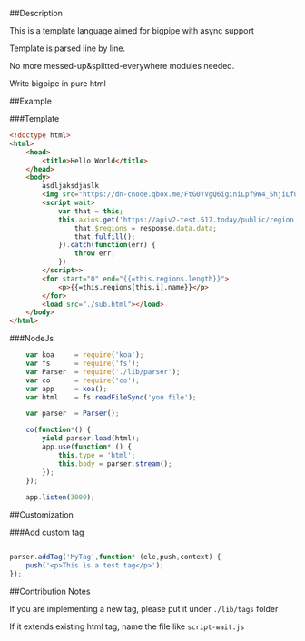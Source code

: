 ##Description

This is a template language aimed for bigpipe with async support

Template is parsed line by line.

No more messed-up&splitted-everywhere modules needed.

Write bigpipe in pure html

##Example

###Template

```html
<!doctype html>
<html>
	<head>
		<title>Hello World</title>
	</head>
	<body>
		asdljaksdjaslk
		<img src="https://dn-cnode.qbox.me/FtG0YVgQ6iginiLpf9W4_ShjiLfU"/>
		<script wait>
			var that = this;
			this.axios.get('https://apiv2-test.517.today/public/region').then(function(response) {
				that.$regions = response.data.data;
				that.fulfill();
			}).catch(function(err) {
				throw err;
			})
		</script>>
		<for start="0" end="{{=this.regions.length}}">
			<p>{{=this.regions[this.i].name}}</p>
		</for>	
		<load src="./sub.html"></load>
	</body>
</html>
```

###NodeJs

```js
	var koa 	= require('koa');
	var fs		= require('fs');
	var Parser  = require('./lib/parser');
	var co 		= require('co');
	var app 	= koa();
	var html 	= fs.readFileSync('you file');

	var parser 	= Parser();

	co(function*() {
		yield parser.load(html);
		app.use(function* () {
			this.type = 'html';
			this.body = parser.stream();
		});
	});
	
	app.listen(3000);

```

##Customization

###Add custom tag

```js

parser.addTag('MyTag',function* (ele,push,context) {
	push('<p>This is a test tag</p>');
});

```

##Contribution Notes

If you are implementing a new tag, please put it under `./lib/tags` folder

If it extends existing html tag, name the file like `script-wait.js`

